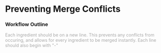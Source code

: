 <!-- This file outlines the workflow for the repository. Please follow it when editing `ingredients.md` -->
# Preventing Merge Conflicts
### Workflow Outline

<scan style="color:darkgray">
Each ingredient should be on a new line. This prevents any conflicts from occuring, and allows for every ingredient to be merged instantly. Each line should also begin with "-"
